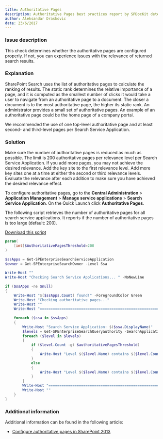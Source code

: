 ```yaml
---
title: Authoritative Pages
description: Authoritative Pages best practices report by SPDocKit determines whether the authoritative pages are configured properly.
author: Aleksandar Draskovic 
date: 23/6/2017
---
```


### Issue description
This check determines whether the authoritative pages are configured properly. If not, you can experience issues with the relevance of returned search results.
### Explanation
SharePoint Search uses the list of authoritative pages to calculate the ranking of results. The static rank determines the relative importance of a page, and it is computed as the smallest number of clicks it would take a user to navigate from an authoritative page to a document. The closer a document is to the most authoritative page, the higher its static rank. An administrator provides a small set of authoritative pages. An example of an authoritative page could be the home page of a company portal.

We recommended the use of one top-level authoritative page and at least second- and third-level pages per Search Service Application.
### Solution
Make sure the number of authoritative pages is reduced as much as possible. The limit is 200 authoritative pages per relevance level per Search Service Application. If you add more pages, you may not achieve the desired relevance. Add the key site to the first relevance level. Add more key sites one at a time at either the second or third relevance levels. Evaluate the relevance after each addition to make sure you have achieved the desired relevance effect.

To configure authoritative pages, go to the **Central Administration** > **Application Management** > **Manage service applications** > **Search Service Application**. On the Quick Launch click **Authoritative Pages**.

The following script retrieves the number of authoritative pages for all search service applications. It reports if the number of authoritative pages is too large (default: 200).  

[Download this script](https://bp.spdockit.com/wp-content/uploads/2016/01/Get-BPSSAuthoritativePages.7z)

```powershell
param(
    [int]$AuthoritativePagesThreshold=200
)
 
$ssApps = Get-SPEnterpriseSearchServiceApplication
$owner = Get-SPEnterpriseSearchOwner -Level Ssa
 
Write-Host ""
Write-Host "Checking Search Service Applications... " -NoNewLine
 
if ($ssApps -ne $null)
{
    Write-Host "$($ssApps.Count) found!" -ForegroundColor Green
    Write-Host "Checking authoritative pages..."
    Write-Host ""
    Write-Host "========================================================================="
 
    foreach ($ssa in $ssApps)
    {
        Write-Host "Search Service Application: $($ssa.DisplayName)"
        $levels = Get-SPEnterpriseSearchQueryauthority -SearchApplication $ssa -Owner $owner | group Level | Sort Name
        foreach ($level in $levels)
        {
            if ($level.Count -gt $authoritativePagesThreshold)
            {
                Write-Host "Level $($level.Name) contains $($level.Count) pages. Please consider reducing the number of the authoritative pages to achieve better relevance." -ForegroundColor Yellow
            }
            else
            {
                Write-Host "Level $($level.Name) contains $($level.Count) pages." -ForegroundColor Green
            }
        }
        Write-Host "========================================================================="
        Write-Host ""
    }
}
```
### Additional information 
Additional information can be found in the following article:
* [Configure authoritative pages in SharePoint 2013](https://technet.microsoft.com/en-us/library/cc262796.aspx)
